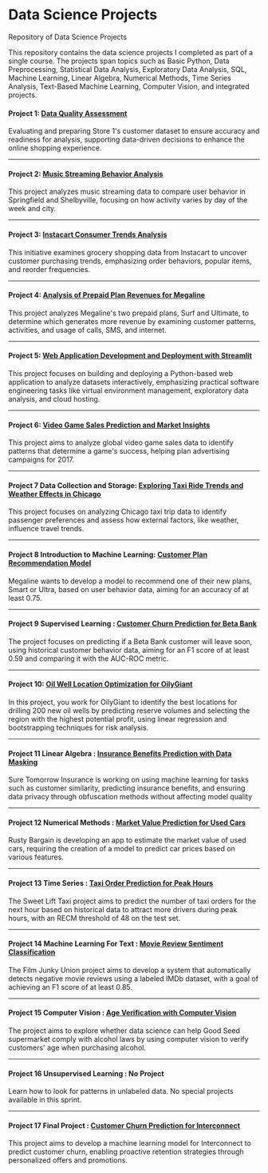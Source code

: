 # Data Science Projects
Repository of Data Science Projects

This repository contains the data science projects I completed as part of a single course. The projects span topics such as Basic Python, Data Preprocessing, Statistical Data Analysis, Exploratory Data Analysis, SQL, Machine Learning, Linear Algebra, Numerical Methods, Time Series Analysis, Text-Based Machine Learning, Computer Vision, and integrated projects.

#### Project 1: [Data Quality Assessment](https://github.com/CARB85/Data_scientist_projects/tree/Project-1-Data-Quality-Assessment)
Evaluating and preparing Store 1's customer dataset to ensure accuracy and readiness for analysis, supporting data-driven decisions to enhance the online shopping experience.

---------------------------------------------
#### Project 2: [Music Streaming Behavior Analysis](https://github.com/CARB85/Data_scientist_projects/tree/Project-2-Music-Streaming-Behavior-Analysis)
This project analyzes music streaming data to compare user behavior in Springfield and Shelbyville, focusing on how activity varies by day of the week and city.

---------------------------------------------
#### Project 3:  [Instacart Consumer Trends Analysis](https://github.com/CARB85/Data_scientist_projects/tree/Project-3-Instacart-Consumer-Trends-Analysis)
This initiative examines grocery shopping data from Instacart to uncover customer purchasing trends, emphasizing order behaviors, popular items, and reorder frequencies.

---------------------------------------------
#### Project 4:  [Analysis of Prepaid Plan Revenues for Megaline](https://github.com/CARB85/Data_scientist_projects/tree/Project-4-Analysis-of-Prepaid-Plan-Revenues-for-Megaline)
This project analyzes Megaline's two prepaid plans, Surf and Ultimate, to determine which generates more revenue by examining customer patterns, activities, and usage of calls, SMS, and internet.

---------------------------------------------
#### Project 5: [Web Application Development and Deployment with Streamlit](https://github.com/CARB85/Data_scientist_projects/tree/Project-5-Web-Application-Development-and-Deployment-with-Streamlit)
This project focuses on building and deploying a Python-based web application to analyze datasets interactively, emphasizing practical software engineering tasks like virtual environment management, exploratory data analysis, and cloud hosting.

---------------------------------------------
#### Project 6: [Video Game Sales Prediction and Market Insights](https://github.com/CARB85/Data_scientist_projects/tree/Project-6-Video-Game-Sales-Prediction-and-Market-Insights)
This project aims to analyze global video game sales data to identify patterns that determine a game's success, helping plan advertising campaigns for 2017.

---------------------------------------------
#### Project 7 Data Collection and Storage:  [Exploring Taxi Ride Trends and Weather Effects in Chicago](https://github.com/CARB85/Data_scientist_projects/tree/Project-7-Exploring-Taxi-Ride-Trends-and-Weather-Effects-in-Chicago)
This project focuses on analyzing Chicago taxi trip data to identify passenger preferences and assess how external factors, like weather, influence travel trends.

---------------------------------------------
#### Project 8 Introduction to Machine Learning: [Customer Plan Recommendation Model](https://github.com/CARB85/Data_scientist_projects/tree/Project-8-Customer-Plan-Recommendation-Model)
Megaline wants to develop a model to recommend one of their new plans, Smart or Ultra, based on user behavior data, aiming for an accuracy of at least 0.75.

---------------------------------------------
#### Project 9 Supervised Learning : [Customer Churn Prediction for Beta Bank](https://github.com/CARB85/Data_scientist_projects/tree/Project-9-Customer-Churn-Prediction-for-Beta-Bank)
The project focuses on predicting if a Beta Bank customer will leave soon, using historical customer behavior data, aiming for an F1 score of at least 0.59 and comparing it with the AUC-ROC metric.

---------------------------------------------
#### Project 10: [Oil Well Location Optimization for OilyGiant](https://github.com/CARB85/Data_scientist_projects/tree/Project-10-Oil-Well-Location-Optimization-for-OilyGiant)
In this project, you work for OilyGiant to identify the best locations for drilling 200 new oil wells by predicting reserve volumes and selecting the region with the highest potential profit, using linear regression and bootstrapping techniques for risk analysis.

---------------------------------------------
#### Project 11 Linear Algebra : [Insurance Benefits Prediction with Data Masking](https://github.com/CARB85/Data_scientist_projects/tree/Project-11-Insurance-Benefits-Prediction-with-Data-Masking)
Sure Tomorrow Insurance is working on using machine learning for tasks such as customer similarity, predicting insurance benefits, and ensuring data privacy through obfuscation methods without affecting model quality

---------------------------------------------
#### Project 12 Numerical Methods : [Market Value Prediction for Used Cars](https://github.com/CARB85/Data_scientist_projects/tree/Project-12-Market-Value-Prediction-for-Used-Cars)
Rusty Bargain is developing an app to estimate the market value of used cars, requiring the creation of a model to predict car prices based on various features.

---------------------------------------------
#### Project 13 Time Series : [Taxi Order Prediction for Peak Hours](https://github.com/CARB85/Data_scientist_projects/tree/Project-13-Taxi-Order-Prediction-for-Peak-Hours)
The Sweet Lift Taxi project aims to predict the number of taxi orders for the next hour based on historical data to attract more drivers during peak hours, with an RECM threshold of 48 on the test set.

---------------------------------------------
#### Project 14 Machine Learning For Text :  [Movie Review Sentiment Classification](https://github.com/CARB85/Data_scientist_projects/tree/Project-14-Movie-Review-Sentiment-Classification)
The Film Junky Union project aims to develop a system that automatically detects negative movie reviews using a labeled IMDb dataset, with a goal of achieving an F1 score of at least 0.85.

---------------------------------------------
#### Project 15 Computer Vision : [Age Verification with Computer Vision](https://github.com/CARB85/Data_scientist_projects/tree/Project-15-Age-Verification-with-Computer-Vision)
The project aims to explore whether data science can help Good Seed supermarket comply with alcohol laws by using computer vision to verify customers' age when purchasing alcohol.

---------------------------------------------
#### Project 16 Unsupervised Learning : No Project
Learn how to look for patterns in unlabeled data. No special projects available in this sprint.

---------------------------------------------
#### Project 17 Final Project : [Customer Churn Prediction for Interconnect](https://github.com/CARB85/Data_scientist_projects/tree/Final-Project-Customer-Churn-Prediction-for-Interconnect)
This project aims to develop a machine learning model for Interconnect to predict customer churn, enabling proactive retention strategies through personalized offers and promotions.
